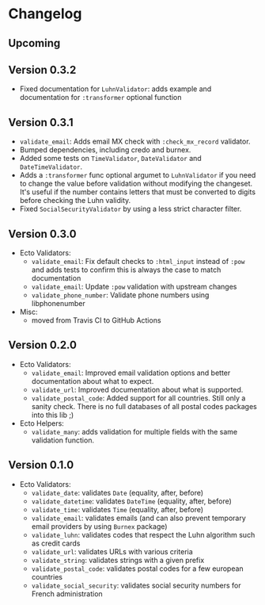 # Changelog

## Upcoming

## Version 0.3.2
- Fixed documentation for `LuhnValidator`: adds example
  and documentation for `:transformer` optional function

## Version 0.3.1
- `validate_email`: Adds email MX check with `:check_mx_record` validator.
- Bumped dependencies, including credo and burnex.
- Added some tests on `TimeValidator`, `DateValidator` and `DateTimeValidator`.
- Adds a `:transformer` func optional argumet to `LuhnValidator` if you
  need to change the value before validation without modifying the
  changeset. It's useful if the number contains letters that must
  be converted to digits before checking the Luhn validity.
- Fixed `SocialSecurityValidator` by using a less strict character filter.

## Version 0.3.0
- Ecto Validators:
  - `validate_email`: Fix default checks to `:html_input` instead of `:pow` and
     adds tests to confirm this is always the case to match documentation
  - `validate_email`: Update `:pow` validation with upstream changes
  - `validate_phone_number`: Validate phone numbers using libphonenumber
- Misc:
  - moved from Travis CI to GitHub Actions

## Version 0.2.0
- Ecto Validators:
  - `validate_email`: Improved email validation options and better documentation
    about what to expect.
  - `validate_url`: Improved documentation about what is supported.
  - `validate_postal_code`: Added support for all countries. Still only a sanity
     check. There is no full databases of all postal codes packages into this lib ;)
- Ecto Helpers:
  - `validate_many`: adds validation for multiple fields with the same
    validation function.

## Version 0.1.0
 - Ecto Validators:
   - `validate_date`: validates `Date` (equality, after, before)
   - `validate_datetime`: validates `DateTime` (equality, after, before)
   - `validate_time`: validates `Time` (equality, after, before)
   - `validate_email`: validates emails (and can also prevent temporary email
     providers by using `Burnex` package)
   - `validate_luhn`: validates codes that respect the Luhn algorithm such
     as credit cards
   - `validate_url`: validates URLs with various criteria
   - `validate_string`: validates strings with a given prefix
   - `validate_postal_code`: validates postal codes for a few european countries
   - `validate_social_security`: validates social security numbers for French
     administration

